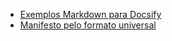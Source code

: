 * [Exemplos Markdown para Docsify](artigos/0_sample.md)
* [Manifesto pelo formato universal](artigos/1_manifesto.md)
